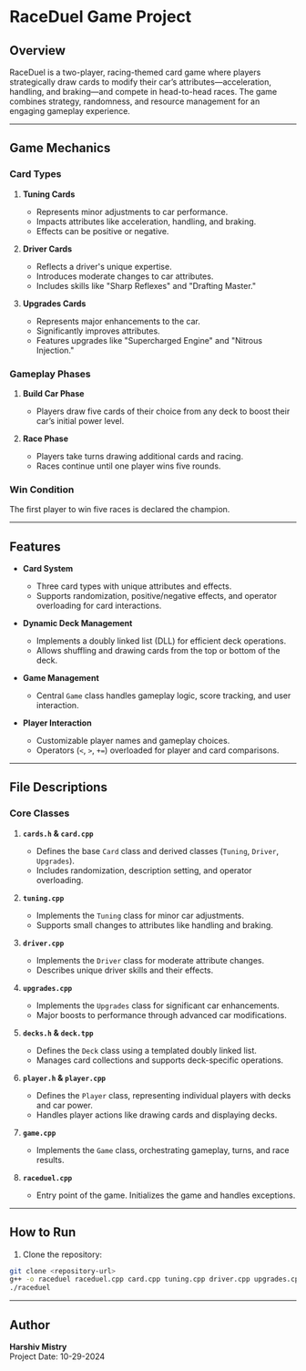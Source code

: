 # RaceDuel Game Project

## Overview
RaceDuel is a two-player, racing-themed card game where players strategically draw cards to modify their car’s attributes—acceleration, handling, and braking—and compete in head-to-head races. The game combines strategy, randomness, and resource management for an engaging gameplay experience.

---

## Game Mechanics

### Card Types
1. **Tuning Cards**
   - Represents minor adjustments to car performance.
   - Impacts attributes like acceleration, handling, and braking.
   - Effects can be positive or negative.

2. **Driver Cards**
   - Reflects a driver's unique expertise.
   - Introduces moderate changes to car attributes.
   - Includes skills like "Sharp Reflexes" and "Drafting Master."

3. **Upgrades Cards**
   - Represents major enhancements to the car.
   - Significantly improves attributes.
   - Features upgrades like "Supercharged Engine" and "Nitrous Injection."

### Gameplay Phases
1. **Build Car Phase**
   - Players draw five cards of their choice from any deck to boost their car’s initial power level.

2. **Race Phase**
   - Players take turns drawing additional cards and racing.
   - Races continue until one player wins five rounds.

### Win Condition
The first player to win five races is declared the champion.

---

## Features

- **Card System**
  - Three card types with unique attributes and effects.
  - Supports randomization, positive/negative effects, and operator overloading for card interactions.

- **Dynamic Deck Management**
  - Implements a doubly linked list (DLL) for efficient deck operations.
  - Allows shuffling and drawing cards from the top or bottom of the deck.

- **Game Management**
  - Central `Game` class handles gameplay logic, score tracking, and user interaction.

- **Player Interaction**
  - Customizable player names and gameplay choices.
  - Operators (`<`, `>`, `+=`) overloaded for player and card comparisons.

---

## File Descriptions

### Core Classes
1. **`cards.h` & `card.cpp`**
   - Defines the base `Card` class and derived classes (`Tuning`, `Driver`, `Upgrades`).
   - Includes randomization, description setting, and operator overloading.

2. **`tuning.cpp`**
   - Implements the `Tuning` class for minor car adjustments.
   - Supports small changes to attributes like handling and braking.

3. **`driver.cpp`**
   - Implements the `Driver` class for moderate attribute changes.
   - Describes unique driver skills and their effects.

4. **`upgrades.cpp`**
   - Implements the `Upgrades` class for significant car enhancements.
   - Major boosts to performance through advanced car modifications.

5. **`decks.h` & `deck.tpp`**
   - Defines the `Deck` class using a templated doubly linked list.
   - Manages card collections and supports deck-specific operations.

6. **`player.h` & `player.cpp`**
   - Defines the `Player` class, representing individual players with decks and car power.
   - Handles player actions like drawing cards and displaying decks.

7. **`game.cpp`**
   - Implements the `Game` class, orchestrating gameplay, turns, and race results.

8. **`raceduel.cpp`**
   - Entry point of the game. Initializes the game and handles exceptions.

---

## How to Run

1. Clone the repository:
```bash
git clone <repository-url>
g++ -o raceduel raceduel.cpp card.cpp tuning.cpp driver.cpp upgrades.cpp player.cpp game.cpp -std=c++11
./raceduel
```

---

## Author

**Harshiv Mistry**  
Project Date: 10-29-2024